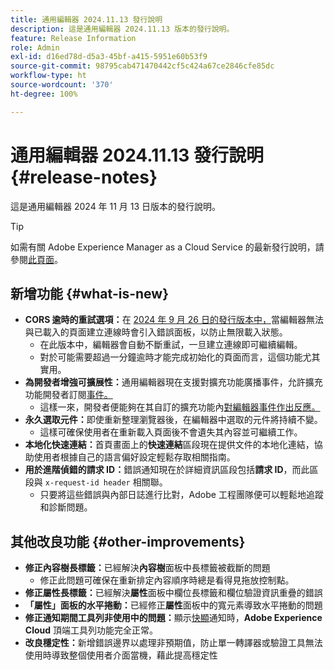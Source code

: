 ```yaml
---
title: 通用編輯器 2024.11.13 發行說明
description: 這是通用編輯器 2024.11.13 版本的發行說明。
feature: Release Information
role: Admin
exl-id: d16ed78d-d5a3-45bf-a415-5951e60b53f9
source-git-commit: 98795cab471470442cf5c424a67ce2846cfe85dc
workflow-type: ht
source-wordcount: '370'
ht-degree: 100%

---
```



# 通用編輯器 2024.11.13 發行說明 {#release-notes}

這是通用編輯器 2024 年 11 月 13 日版本的發行說明。

>[!TIP]
>
>如需有關 Adobe Experience Manager as a Cloud Service 的最新發行說明，請參閱[此頁面](/help/release-notes/release-notes-cloud/release-notes-current.md)。

## 新增功能 {#what-is-new}

* **CORS 逾時的重試選項：**&#x200B;在 [2024 年 9 月 26 日的發行版本中，](/help/release-notes/universal-editor/2024/2024-09-26.md)當編輯器無法與已載入的頁面建立連線時會引入錯誤面板，以防止無限載入狀態。
   * 在此版本中，編輯器會自動不斷重試，一旦建立連線即可繼續編輯。
   * 對於可能需要超過一分鐘逾時才能完成初始化的頁面而言，這個功能尤其實用。
* **為開發者增強可擴展性：**&#x200B;通用編輯器現在支援對擴充功能廣播事件，允許擴充功能開發者訂閱[事件。](/help/implementing/universal-editor/events.md)
   * 這樣一來，開發者便能夠在其自訂的擴充功能內[對編輯器事件作出反應。](/help/implementing/universal-editor/customizing.md#extending)
* **永久選取元件：**&#x200B;即使重新整理瀏覽器後，在編輯器中選取的元件將持續不變。
   * 這樣可確保使用者在重新載入頁面後不會遺失其內容並可繼續工作。
* **本地化快速連結：**&#x200B;首頁畫面上的&#x200B;**快速連結**&#x200B;區段現在提供文件的本地化連結，協助使用者根據自己的語言偏好設定輕鬆存取相關指南。
* **用於進階偵錯的請求 ID：**&#x200B;錯誤通知現在於詳細資訊區段包括&#x200B;**請求 ID**，而此區段與 `x-request-id header` 相關聯。
   * 只要將這些錯誤與內部日誌進行比對，Adobe 工程團隊便可以輕鬆地追蹤和診斷問題。

## 其他改良功能 {#other-improvements}

* **修正內容樹長標籤：**&#x200B;已經解決&#x200B;**內容樹**&#x200B;面板中長標籤被截斷的問題
   * 修正此問題可確保在重新排定內容順序時總是看得見拖放控制點。
* **修正屬性長標籤：**&#x200B;已經解決&#x200B;**屬性**&#x200B;面板中欄位長標籤和欄位驗證資訊重疊的錯誤
* **「屬性」面板的水平捲動：**&#x200B;已經修正&#x200B;**屬性**&#x200B;面板中的寬元素導致水平捲動的問題
* **修正通知期間工具列非使用中的問題：**&#x200B;顯示[快顯](https://spectrum.adobe.com/page/toast/)通知時，**Adobe Experience Cloud** 頂端工具列功能完全正常。
* **改良穩定性：**&#x200B;新增錯誤邊界以處理非預期值，防止單一轉譯器或驗證工具無法使用時導致整個使用者介面當機，藉此提高穩定性
